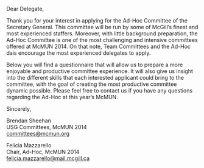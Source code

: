 Dear Delegate,

Thank you for your interest in applying for the Ad-Hoc Committee of the
Secretary General. This committee will be run by some of McGill’s finest and
most experienced staffers. Moreover, with little background preparation, the
Ad-Hoc Committee is one of the most challenging and intensive committees offered
at McMUN 2014. On that note, Team Committees and the Ad-Hoc dais encourage the
most experienced delegates to apply.

Below you will find a questionnaire that will allow us to prepare a more
enjoyable and productive committee experience. It will also give us insight into
the different skills that each interested applicant could bring to the
committee, with the goal of creating the most productive committee dynamic
possible. Please feel free to contact us if you have any questions regarding the
Ad-Hoc at this year’s McMUN.

Sincerely,

Brendan Sheehan  
USG Committees, McMUN 2014  
<committees@mcmun.org>

Felicia Mazzarello  
Chair, Ad-Hoc, McMUN 2014  
<felicia.mazzarello@mail.mcgill.ca>
